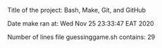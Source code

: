 Title of the project: Bash, Make, Git, and GitHub

Date make ran at: Wed Nov 25 23:33:47 EAT 2020

Number of lines file guessinggame.sh contains: 29
